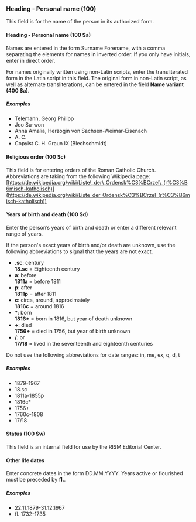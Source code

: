 ### Heading - Personal name (100)
This field is for the name of the person in its authorized form.

#### Heading - Personal name (100 $a)
Names are entered in the form Surname Forename, with a comma separating the elements for names in inverted order. If you
only have initials, enter  in direct order.

For names originally written using non-Latin scripts, enter the transliterated form in the Latin script in this field.
The original form in non-Latin script, as well as alternate transliterations, can be entered in the field **Name
variant (400 $a)**.

##### Examples
- Telemann, Georg Philipp
- Joo Su-won
- Anna Amalia, Herzogin von Sachsen-Weimar-Eisenach
- A. C.
- Copyist C. H. Graun IX (Blechschmidt)

#### Religious order (100 $c)
This field is for entering orders of the Roman Catholic Church. Abbreviations are taking from the following Wikipedia page:  
[https://de.wikipedia.org/wiki/Liste\_der\_Ordensk%C3%BCrzel\_(r%C3%B6misch-katholisch)](https://de.wikipedia.org/wiki/Liste_der_Ordensk%C3%BCrzel_(r%C3%B6misch-katholisch))

#### Years of birth and death (100 $d)
Enter the person’s years of birth and death or enter a different relevant range of years.

If the person's exact years of birth and/or death are unknown, use the following abbreviations to signal that the years
are not exact.

- **.sc**: century  
  **18.sc** = Eighteenth century
- **a**: before  
  **1811a** = before 1811
- **p**: after  
  **1811p** = after 1811
- **c**: circa, around, approximately  
  **1816c** = around 1816
- **\***: born  
  **1816\*** = born in 1816, but year of death unknown
- **+**: died  
  **1756+** = died in 1756, but year of birth unknown
- **/**: or  
  **17/18** = lived in the seventeenth and eighteenth centuries

Do not use the following abbreviations for date ranges: in, me, ex, q, d, t

##### Examples
- 1879-1967
- 18.sc
- 1811a-1855p
- 1816c\*
- 1756+
- 1760c-1808
- 17/18

#### Status (100 $w)
This field is an internal field for use by the RISM Editorial Center.

#### Other life dates
Enter concrete dates in the form DD.MM.YYYY. Years active or flourished must be preceded by **fl.**.

##### Examples
- 22.11.1879-31.12.1967
- fl. 1732-1735
